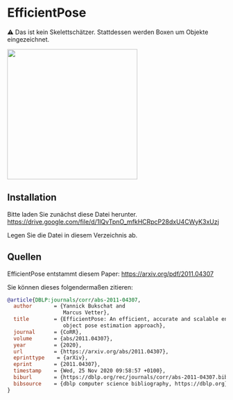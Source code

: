 # EfficientPose
⚠ Das ist kein Skelettschätzer. Stattdessen werden Boxen um Objekte eingezeichnet.

<img src="./demo.gif" height="300px" />

## Installation
Bitte laden Sie zunächst diese Datei herunter.
https://drive.google.com/file/d/1lQvTpnO_mfkHCRpcP28dxU4CWyK3xUzj

Legen Sie die Datei in diesem Verzeichnis ab.

## Quellen
EfficientPose entstammt diesem Paper:
https://arxiv.org/pdf/2011.04307

Sie können dieses folgendermaßen zitieren:
```bibtex
@article{DBLP:journals/corr/abs-2011-04307,
  author       = {Yannick Bukschat and
                  Marcus Vetter},
  title        = {EfficientPose: An efficient, accurate and scalable end-to-end 6D multi
                  object pose estimation approach},
  journal      = {CoRR},
  volume       = {abs/2011.04307},
  year         = {2020},
  url          = {https://arxiv.org/abs/2011.04307},
  eprinttype    = {arXiv},
  eprint       = {2011.04307},
  timestamp    = {Wed, 25 Nov 2020 09:58:57 +0100},
  biburl       = {https://dblp.org/rec/journals/corr/abs-2011-04307.bib},
  bibsource    = {dblp computer science bibliography, https://dblp.org}
}
```
